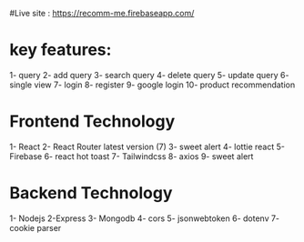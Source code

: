 #Live site : https://recomm-me.firebaseapp.com/

<h1>key features: </h1>
1- query
2- add query
3- search query
4- delete query
5- update query
6- single view
7- login
8- register
9- google login
10- product recommendation

<h1> Frontend Technology</h1>
1- React
2- React Router latest version (7)
3- sweet alert
4- lottie react
5- Firebase
6- react hot toast
7- Tailwindcss
8- axios
9- sweet alert
<h1> Backend Technology</h1>
1- Nodejs
2-Express
3- Mongodb
4- cors
5- jsonwebtoken
6- dotenv
7- cookie parser

